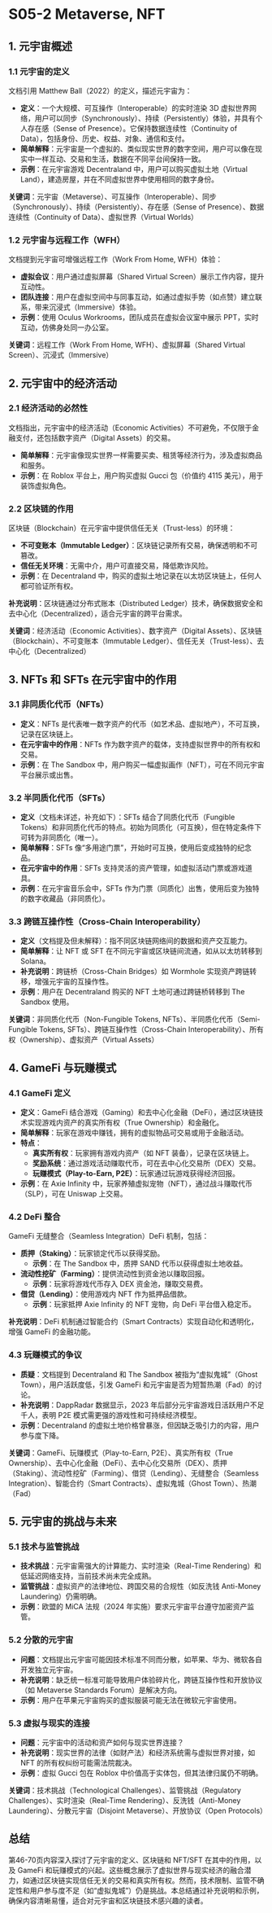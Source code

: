 # S05-2 Metaverse, NFT

## 1. 元宇宙概述

### 1.1 元宇宙的定义
文档引用 Matthew Ball（2022）的定义，描述元宇宙为：
- **定义**：一个大规模、可互操作（Interoperable）的实时渲染 3D 虚拟世界网络，用户可以同步（Synchronously）、持续（Persistently）体验，并具有个人存在感（Sense of Presence）。它保持数据连续性（Continuity of Data），包括身份、历史、权益、对象、通信和支付。
- **简单解释**：元宇宙是一个虚拟的、类似现实世界的数字空间，用户可以像在现实中一样互动、交易和生活，数据在不同平台间保持一致。
- **示例**：在元宇宙游戏 Decentraland 中，用户可以购买虚拟土地（Virtual Land），建造房屋，并在不同虚拟世界中使用相同的数字身份。

**关键词**：元宇宙（Metaverse）、可互操作（Interoperable）、同步（Synchronously）、持续（Persistently）、存在感（Sense of Presence）、数据连续性（Continuity of Data）、虚拟世界（Virtual Worlds）

### 1.2 元宇宙与远程工作（WFH）
文档提到元宇宙可增强远程工作（Work From Home, WFH）体验：
- **虚拟会议**：用户通过虚拟屏幕（Shared Virtual Screen）展示工作内容，提升互动性。
- **团队连接**：用户在虚拟空间中与同事互动，如通过虚拟手势（如点赞）建立联系，带来沉浸式（Immersive）体验。
- **示例**：使用 Oculus Workrooms，团队成员在虚拟会议室中展示 PPT，实时互动，仿佛身处同一办公室。

**关键词**：远程工作（Work From Home, WFH）、虚拟屏幕（Shared Virtual Screen）、沉浸式（Immersive）

## 2. 元宇宙中的经济活动

### 2.1 经济活动的必然性
文档指出，元宇宙中的经济活动（Economic Activities）不可避免，不仅限于金融支付，还包括数字资产（Digital Assets）的交易。
- **简单解释**：元宇宙像现实世界一样需要买卖、租赁等经济行为，涉及虚拟商品和服务。
- **示例**：在 Roblox 平台上，用户购买虚拟 Gucci 包（价值约 4115 美元），用于装饰虚拟角色。

### 2.2 区块链的作用
区块链（Blockchain）在元宇宙中提供信任无关（Trust-less）的环境：
- **不可变账本（Immutable Ledger）**：区块链记录所有交易，确保透明和不可篡改。
- **信任无关环境**：无需中介，用户可直接交易，降低欺诈风险。
- **示例**：在 Decentraland 中，购买的虚拟土地记录在以太坊区块链上，任何人都可验证所有权。

**补充说明**：区块链通过分布式账本（Distributed Ledger）技术，确保数据安全和去中心化（Decentralized），适合元宇宙的跨平台需求。

**关键词**：经济活动（Economic Activities）、数字资产（Digital Assets）、区块链（Blockchain）、不可变账本（Immutable Ledger）、信任无关（Trust-less）、去中心化（Decentralized）

## 3. NFTs 和 SFTs 在元宇宙中的作用

### 3.1 非同质化代币（NFTs）
- **定义**：NFTs 是代表唯一数字资产的代币（如艺术品、虚拟地产），不可互换，记录在区块链上。
- **在元宇宙中的作用**：NFTs 作为数字资产的载体，支持虚拟世界中的所有权和交易。
- **示例**：在 The Sandbox 中，用户购买一幅虚拟画作（NFT），可在不同元宇宙平台展示或出售。

### 3.2 半同质化代币（SFTs）
- **定义**（文档未详述，补充如下）：SFTs 结合了同质化代币（Fungible Tokens）和非同质化代币的特点。初始为同质化（可互换），但在特定条件下可转为非同质化（唯一）。
- **简单解释**：SFTs 像“多用途门票”，开始时可互换，使用后变成独特的纪念品。
- **在元宇宙中的作用**：SFTs 支持灵活的资产管理，如虚拟活动门票或游戏道具。
- **示例**：在元宇宙音乐会中，SFTs 作为门票（同质化）出售，使用后变为独特的数字收藏品（非同质化）。

### 3.3 跨链互操作性（Cross-Chain Interoperability）
- **定义**（文档提及但未解释）：指不同区块链网络间的数据和资产交互能力。
- **简单解释**：让 NFT 或 SFT 在不同元宇宙或区块链间流通，如从以太坊转移到 Solana。
- **补充说明**：跨链桥（Cross-Chain Bridges）如 Wormhole 实现资产跨链转移，增强元宇宙的互操作性。
- **示例**：用户在 Decentraland 购买的 NFT 土地可通过跨链桥转移到 The Sandbox 使用。

**关键词**：非同质化代币（Non-Fungible Tokens, NFTs）、半同质化代币（Semi-Fungible Tokens, SFTs）、跨链互操作性（Cross-Chain Interoperability）、所有权（Ownership）、虚拟资产（Virtual Assets）

## 4. GameFi 与玩赚模式

### 4.1 GameFi 定义
- **定义**：GameFi 结合游戏（Gaming）和去中心化金融（DeFi），通过区块链技术实现游戏内资产的真实所有权（True Ownership）和金融化。
- **简单解释**：玩家在游戏中赚钱，拥有的虚拟物品可交易或用于金融活动。
- **特点**：
  - **真实所有权**：玩家拥有游戏内资产（如 NFT 装备），记录在区块链上。
  - **奖励系统**：通过游戏活动赚取代币，可在去中心化交易所（DEX）交易。
  - **玩赚模式（Play-to-Earn, P2E）**：玩家通过玩游戏获得经济回报。
- **示例**：在 Axie Infinity 中，玩家养殖虚拟宠物（NFT），通过战斗赚取代币（SLP），可在 Uniswap 上交易。

### 4.2 DeFi 整合
GameFi 无缝整合（Seamless Integration）DeFi 机制，包括：
- **质押（Staking）**：玩家锁定代币以获得奖励。
  - **示例**：在 The Sandbox 中，质押 SAND 代币以获得虚拟土地收益。
- **流动性挖矿（Farming）**：提供流动性到资金池以赚取回报。
  - **示例**：玩家将游戏代币存入 DEX 资金池，赚取交易费。
- **借贷（Lending）**：使用游戏内 NFT 作为抵押品借款。
  - **示例**：玩家抵押 Axie Infinity 的 NFT 宠物，向 DeFi 平台借入稳定币。

**补充说明**：DeFi 机制通过智能合约（Smart Contracts）实现自动化和透明化，增强 GameFi 的金融功能。

### 4.3 玩赚模式的争议
- **质疑**：文档提到 Decentraland 和 The Sandbox 被指为“虚拟鬼城”（Ghost Town），用户活跃度低，引发 GameFi 和元宇宙是否为短暂热潮（Fad）的讨论。
- **补充说明**：DappRadar 数据显示，2023 年后部分元宇宙游戏日活跃用户不足千人，表明 P2E 模式需更强的游戏性和可持续经济模型。
- **示例**：Decentraland 的虚拟土地价格曾暴涨，但因缺乏吸引力的内容，用户参与度下降。

**关键词**：GameFi、玩赚模式（Play-to-Earn, P2E）、真实所有权（True Ownership）、去中心化金融（DeFi）、去中心化交易所（DEX）、质押（Staking）、流动性挖矿（Farming）、借贷（Lending）、无缝整合（Seamless Integration）、智能合约（Smart Contracts）、虚拟鬼城（Ghost Town）、热潮（Fad）

## 5. 元宇宙的挑战与未来

### 5.1 技术与监管挑战
- **技术挑战**：元宇宙需强大的计算能力、实时渲染（Real-Time Rendering）和低延迟网络支持，当前技术尚未完全成熟。
- **监管挑战**：虚拟资产的法律地位、跨国交易的合规性（如反洗钱 Anti-Money Laundering）仍需明确。
- **示例**：欧盟的 MiCA 法规（2024 年实施）要求元宇宙平台遵守加密资产监管。

### 5.2 分散的元宇宙
- **问题**：文档提出元宇宙可能因技术标准不同而分散，如苹果、华为、微软各自开发独立元宇宙。
- **补充说明**：缺乏统一标准可能导致用户体验碎片化，跨链互操作性和开放协议（如 Metaverse Standards Forum）是解决方向。
- **示例**：用户在苹果元宇宙购买的虚拟服装可能无法在微软元宇宙使用。

### 5.3 虚拟与现实的连接
- **问题**：元宇宙中的活动和资产如何与现实世界连接？
- **补充说明**：现实世界的法律（如财产法）和经济系统需与虚拟世界对接，如 NFT 的所有权纠纷可能需法院裁决。
- **示例**：虚拟 Gucci 包在 Roblox 中价值高于实体包，但其法律归属仍不明确。

**关键词**：技术挑战（Technological Challenges）、监管挑战（Regulatory Challenges）、实时渲染（Real-Time Rendering）、反洗钱（Anti-Money Laundering）、分散元宇宙（Disjoint Metaverse）、开放协议（Open Protocols）

## 总结
第46-70页内容深入探讨了元宇宙的定义、区块链和 NFT/SFT 在其中的作用，以及 GameFi 和玩赚模式的兴起。这些概念展示了虚拟世界与现实经济的融合潜力，如通过区块链实现信任无关的交易和真实所有权。然而，技术限制、监管不确定性和用户参与度不足（如“虚拟鬼城”）仍是挑战。本总结通过补充说明和示例，确保内容清晰易懂，适合对元宇宙和区块链技术感兴趣的读者。